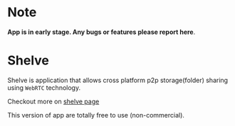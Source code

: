 

# Note
**App is in early stage. Any bugs or features please report here**. 

# Shelve

Shelve is application that allows cross platform p2p storage(folder) sharing using `WebRTC` technology.

Checkout more on [shelve page](https://emiraganov.github.io/shelve/)

This version of app are totally free to use (non-commercial).